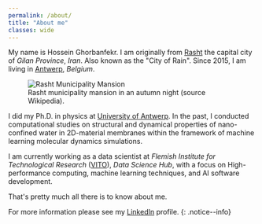```yaml
---
permalink: /about/
title: "About me"
classes: wide
---
```


My name is Hossein Ghorbanfekr. I am originally from [Rasht](https://en.wikipedia.org/wiki/Rasht) the capital city of _Gilan Province_, _Iran_. Also known as the "City of Rain".
Since 2015, I am living in [Antwerp](https://en.wikipedia.org/wiki/Antwerp), _Belgium_.

<figure> 
 <!-- style="width: 600px" class="align-center"> -->
<img src="{{ '/assets/images/rasht.jpg' | relative_url }}" alt="Rasht Municipality Mansion">
<figcaption>Rasht municipality mansion in an autumn night (source Wikipedia).</figcaption>
</figure>

I did my Ph.D. in physics at [University of Antwerp](https://www.uantwerpen.be/en/).
In the past, I conducted computational studies on structural and dynamical properties of nano-confined water in 2D-material membranes within the framework of machine learning molecular dynamics simulations.

I am currently working as a data scientist at _Flemish Institute for Technological Research_ ([VITO](https://vito.be/en)), _Data Science Hub_, with a focus on High-performance computing, machine learning techniques, and AI software development.

That's pretty much all there is to know about me.

<!-- I think this would be enough about me. -->
 <!-- as this blog is not intended to be my resume.  -->
For more information please see my [LinkedIn](https://www.linkedin.com/in/hossein-ghorbanfekr/) profile.
{: .notice--info}

<!-- 
[![Support via PayPal](https://cdn.jsdelivr.net/gh/twolfson/paypal-github-button@1.0.0/dist/button.svg)]()

[^structure]: See [**Structure** page]({{ "/docs/structure/" | relative_url }}) for a list of theme files and what they do.

**ProTip:** Be sure to remove `/docs` and `/test` if you forked Minimal Mistakes. These folders contain documentation and test pages for the theme and you probably don't want them littering up your repo.
{: .notice--info}

**Note:** The theme uses the [jekyll-include-cache](https://github.com/benbalter/jekyll-include-cache) plugin which will need to be installed in your `Gemfile` and added to the `plugins` array of `_config.yml`. Otherwise you'll throw `Unknown tag 'include_cached'` errors at build.
{: .notice--warning}

<figure>
  <img src="{{ '/assets/images/cover.jpg' | relative_url }}" alt="creating a new branch on GitHub">
</figure>
 -->
